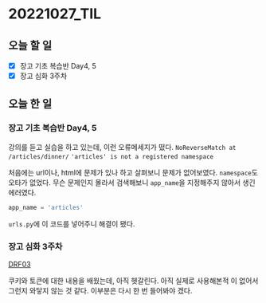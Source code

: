 # 20221027_TIL

## 오늘 할 일
- [X] 장고 기초 복습반 Day4, 5
- [X] 장고 심화 3주차

## 오늘 한 일
### 장고 기초 복습반 Day4, 5
강의를 듣고 실습을 하고 있는데, 이런 오류메세지가 떴다.
`NoReverseMatch at /articles/dinner/`
`'articles' is not a registered namespace`

처음에는 url이나, html에 문제가 있나 하고 살펴보니 문제가 없어보였다.
`namespace`도 오타가 없었다.
무슨 문제인지 몰라서 검색해보니 `app_name`을 지정해주지 않아서 생긴 에러였다.
```python
app_name = 'articles'
```
`urls.py`에 이 코드를 넣어주니 해결이 됐다.

### 장고 심화 3주차
[DRF03](/ProgrammingLanguge/Python/Django/DRF03.md)

쿠키와 토큰에 대한 내용을 배웠는데, 아직 헷갈린다.
아직 실제로 사용해본적 이 없어서 그런지 와닿지 않는 것 같다.
이부분은 다시 한 번 들어봐야 겠다.
